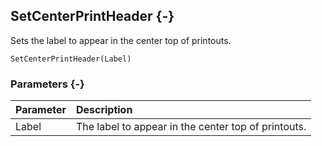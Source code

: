 ## SetCenterPrintHeader {-}

Sets the label to appear in the center top of printouts.

```{sql}
SetCenterPrintHeader(Label)
```

### Parameters {-}

Parameter | Description
| :-- | :-- |
Label | The label to appear in the center top of printouts.